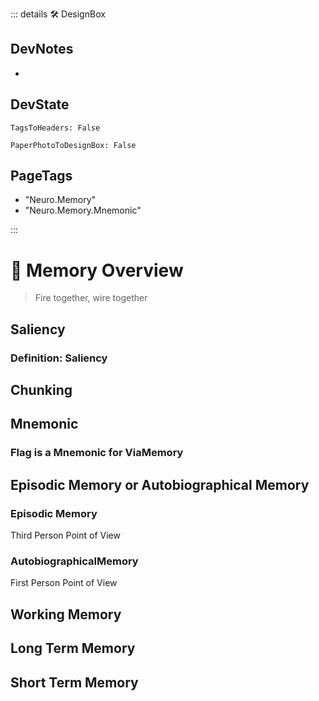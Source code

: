 ::: details 🛠 <dev>DesignBox</dev> 

## DevNotes
- 

## DevState

`TagsToHeaders: False`

`PaperPhotoToDesignBox: False`

<h2>PageTags</h2>

- "Neuro.Memory"
- "Neuro.Memory.Mnemonic"

:::

# 💜 <neuro>Memory Overview</neuro>

> Fire together, wire together



## Saliency

### Definition: Saliency


## Chunking

## Mnemonic

### Flag is a Mnemonic for ViaMemory

## Episodic Memory or Autobiographical Memory

### Episodic Memory

Third Person Point of View


### AutobiographicalMemory

First Person Point of View


## Working Memory

## Long Term Memory

## Short Term Memory